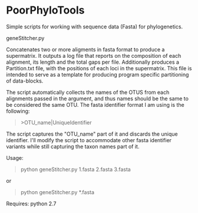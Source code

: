 # PoorPhyloTools
Simple scripts for working with sequence data (Fasta) for phylogenetics.

geneStitcher.py		

Concatenates two or more aligments in fasta format to produce a supermatrix. It outputs a log file that reports on the composition of each alignment, its length and the total gaps per file. Additionally produces a Partition.txt file, with the positions of each loci in the supermatrix. This file is intended to serve as a template for producing program specific partitioning of data-blocks.

The script automatically collects the names of the OTUS from each alignments passed in the argument, and thus names should be the same to be considered the same OTU. The fasta identifier format I am using is the following:

>\>OTU_name|UniqueIdentifier

The script captures the "OTU_name" part of it and discards the unique identifier. I'll modify the script to accommodate other fasta identifier variants while still capturing the taxon names part of it.

Usage:

>python geneStitcher.py 1.fasta 2.fasta 3.fasta

or

>python geneStitcher.py *.fasta

Requires:
python 2.7
